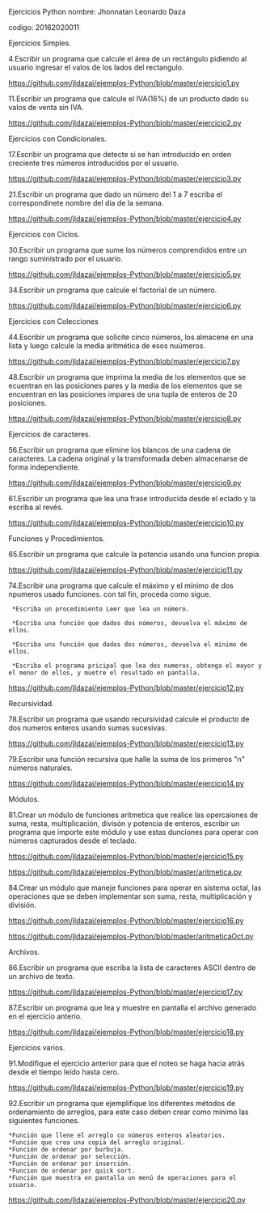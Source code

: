 Ejercicios Python
nombre: Jhonnatan Leonardo Daza

codigo: 20162020011

Ejercicios Simples.

  4.Escribir un programa que calcule el área de un rectángulo pidiendo al usuario ingresar el valos de los lados del rectangulo.
  
  https://github.com/jldazai/ejemplos-Python/blob/master/ejercicio1.py
  
  11.Escribir un programa que calcule el IVA(16%) de un producto dado su valos de venta sin IVA.
  
  https://github.com/jldazai/ejemplos-Python/blob/master/ejercicio2.py

Ejercicios con Condicionales.

  17.Escribir un programa que detecte si se han introducido en orden creciente tres números introducidos por el usuario.
  
  https://github.com/jldazai/ejemplos-Python/blob/master/ejercicio3.py
  
  21.Escribir un programa que dado un número del 1 a 7 escriba el correspondinete nombre del dia de la semana.
  
  https://github.com/jldazai/ejemplos-Python/blob/master/ejercicio4.py
  
Ejercicios con Ciclos.

  30.Escribir un programa que sume los números comprendidos entre un rango suministrado por el usuario.
  
  https://github.com/jldazai/ejemplos-Python/blob/master/ejercicio5.py
  
  34.Escribir un programa que calcule el factorial de un número.
  
  https://github.com/jldazai/ejemplos-Python/blob/master/ejercicio6.py
  
Ejercicios con Colecciones

  44.Escribir un programa que solicite cinco números, los almacene en una lista y luego calcule la media aritmética de esos nuúmeros.
  
  https://github.com/jldazai/ejemplos-Python/blob/master/ejercicio7.py
  
  48.Escribir un programa que imprima la media de los elementos que se ecuentran en las posiciones pares y la media de los elementos que se encuentran en las posiciones impares de una tupla  de enteros de 20 posiciones.
  
  https://github.com/jldazai/ejemplos-Python/blob/master/ejercicio8.py
  
  
Ejercicios de caracteres.

  56.Escribir un programa que elimine los blancos de una cadena de caracteres. La cadena original y la transformada deben almacenarse de forma independiente.
  
  https://github.com/jldazai/ejemplos-Python/blob/master/ejercicio9.py
  
  61.Escribir un programa que lea una frase introducida desde el eclado y la escriba al revés.
  
  https://github.com/jldazai/ejemplos-Python/blob/master/ejercicio10.py
  
  
Funciones y Procedimientos.

  65.Escribir un programa que calcule la potencia usando una funcion propia.
  
  https://github.com/jldazai/ejemplos-Python/blob/master/ejercicio11.py
  
  74.Escribir una programa que calcule el máximo y el mínimo de dos npumeros usado funciones.
     con tal fin, proceda como sigue.
     
     *Escriba un procedimiento Leer que lea un número.
     
     *Escriba una función que dados dos números, devuelva el máximo de ellos.
     
     *Escriba uns función que dados dos números, devuelva el mínimo de ellos.
     
     *Escriba el programa pricipal que lea dos numeros, obtenga el mayor y el menor de ellos, y muetre el resultado en pantalla.
     
   https://github.com/jldazai/ejemplos-Python/blob/master/ejercicio12.py
     
Recursividad.

  78.Escribir un programa que usando recursividad calcule el producto de dos numeros enteros usando sumas sucesivas.
  
  https://github.com/jldazai/ejemplos-Python/blob/master/ejercicio13.py
  
  79.Escribir una función recursiva que halle la suma de los primeros "n" números naturales.
  
  https://github.com/jldazai/ejemplos-Python/blob/master/ejercicio14.py
  
  
Módulos.

  81.Crear un módulo de funciones aritmetica que realice las opercaiones de suma, resta, multiplicación, divisón y potencia de enteros, escribir un programa que importe este módulo y use estas dunciones para operar con números capturados desde el teclado.
  
  https://github.com/jldazai/ejemplos-Python/blob/master/ejercicio15.py
  
  https://github.com/jldazai/ejemplos-Python/blob/master/aritmetica.py
  
  84.Crear un módulo que maneje funciones para operar en sistema octal, las operaciones que se deben implementar son suma, resta, multiplicación y división.
  
  https://github.com/jldazai/ejemplos-Python/blob/master/ejercicio16.py
  
  https://github.com/jldazai/ejemplos-Python/blob/master/aritmeticaOct.py
  
Archivos.

  86.Escribir un programa que escriba la lista de caracteres ASCII dentro de un archivo de texto.
  
  https://github.com/jldazai/ejemplos-Python/blob/master/ejercicio17.py
  
  
  87.Escribir un programa que lea y muestre en pantalla el archivo generado en el ejercicio anterio.
  
  https://github.com/jldazai/ejemplos-Python/blob/master/ejercicio18.py

Ejercicios varios.

  91.Modifique el ejercicio anterior para que el noteo se haga hacia atrás desde el tiempo leído hasta cero.
  
  https://github.com/jldazai/ejemplos-Python/blob/master/ejercicio19.py
  
  92.Escribir un programa que ejemplifique los diferentes métodos de ordenamiento de arreglos, para este caso deben crear como mínimo las siguientes funciones.
  
    *Función que llene el arreglo co números enteros aleatorios.
    *Función que crea una copia del arreglo original.
    *Función de ordenar por burbuja.
    *Función de ordenar por selección.
    *Función de ordenar por inserción.
    *Funcion de ordenar por quick sort.
    *Función que muestra en pantalla un menú de operaciones para el usuario.
    
  https://github.com/jldazai/ejemplos-Python/blob/master/ejercicio20.py
